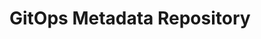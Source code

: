 # GitOps Metadata Repository

<!--
# 🚀 Busibeez Application Repository

Contains source code for Busibeez APIs, JOBS, SOCKETS, and related services.

## Directory Structure
- `API/` - Source code for APIs
- `JOBS/` - Scheduled tasks and Jobs
- `SOCKETS/` - WebSockets services

## Development Setup
Instructions on how to set up the local development environment.

## CI/CD
CircleCI pipeline for building and pushing Docker images.
-->
